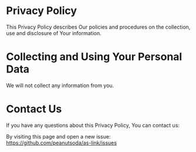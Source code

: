 # Privacy Policy

This Privacy Policy describes Our policies and procedures on the collection, use and disclosure of Your information.

# Collecting and Using Your Personal Data

We will not collect any information from you.

# Contact Us

If you have any questions about this Privacy Policy, You can contact us:

By visiting this page and open a new issue: https://github.com/peanutsoda/as-link/issues

